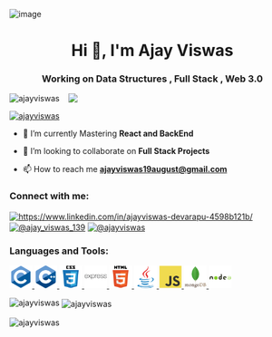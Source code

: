 ![image](https://github.com/Ajayviswas/Ajayviswas/assets/105537540/10971da2-7cfc-456e-97f0-50d1bcaf3818)
<h1 align="center">Hi 👋, I'm Ajay Viswas</h1>
<h3 align="center">Working on Data Structures , Full Stack , Web 3.0</h3>

<img align="right" slt="coding" width="400" src="https://media0.giphy.com/media/qgQUggAC3Pfv687qPC/giphy.gif?cid=ecf05e479ofih45iwqiabaeeha0vixgphapa9qj1lgqbiizi&ep=v1_gifs_search&rid=giphy.gif&ct=g">

<p align="left"> <img src="https://komarev.com/ghpvc/?username=ajayviswas&label=Profile%20views&color=0e75b6&style=flat" alt="ajayviswas" /> </p>

<p align="left"> <a href="https://github.com/ryo-ma/github-profile-trophy"><img src="https://github-profile-trophy.vercel.app/?username=ajayviswas" alt="ajayviswas" /></a> </p>

- 🌱 I’m currently Mastering **React and BackEnd**

- 👯 I’m looking to collaborate on **Full Stack Projects**

- 📫 How to reach me **ajayviswas19august@gmail.com**

<h3 align="left">Connect with me:</h3>
<p align="left">
<a href="https://linkedin.com/in/https://www.linkedin.com/in/ajayviswas-devarapu-4598b121b/" target="blank"><img align="center" src="https://raw.githubusercontent.com/rahuldkjain/github-profile-readme-generator/master/src/images/icons/Social/linked-in-alt.svg" alt="https://www.linkedin.com/in/ajayviswas-devarapu-4598b121b/" height="30" width="40" /></a>
<a href="https://instagram.com/@ajay_viswas_139" target="blank"><img align="center" src="https://raw.githubusercontent.com/rahuldkjain/github-profile-readme-generator/master/src/images/icons/Social/instagram.svg" alt="@ajay_viswas_139" height="30" width="40" /></a>
<a href="https://hashnode.com/@ajayviswas" target="blank"><img align="center" src="https://raw.githubusercontent.com/rahuldkjain/github-profile-readme-generator/master/src/images/icons/Social/hashnode.svg" alt="@ajayviswas" height="30" width="40" /></a>
</p>

<h3 align="left">Languages and Tools:</h3>
<p align="left"> <a href="https://www.cprogramming.com/" target="_blank" rel="noreferrer"> <img src="https://raw.githubusercontent.com/devicons/devicon/master/icons/c/c-original.svg" alt="c" width="40" height="40"/> </a> <a href="https://www.w3schools.com/cpp/" target="_blank" rel="noreferrer"> <img src="https://raw.githubusercontent.com/devicons/devicon/master/icons/cplusplus/cplusplus-original.svg" alt="cplusplus" width="40" height="40"/> </a> <a href="https://www.w3schools.com/css/" target="_blank" rel="noreferrer"> <img src="https://raw.githubusercontent.com/devicons/devicon/master/icons/css3/css3-original-wordmark.svg" alt="css3" width="40" height="40"/> </a> <a href="https://expressjs.com" target="_blank" rel="noreferrer"> <img src="https://raw.githubusercontent.com/devicons/devicon/master/icons/express/express-original-wordmark.svg" alt="express" width="40" height="40"/> </a> <a href="https://www.w3.org/html/" target="_blank" rel="noreferrer"> <img src="https://raw.githubusercontent.com/devicons/devicon/master/icons/html5/html5-original-wordmark.svg" alt="html5" width="40" height="40"/> </a> <a href="https://www.java.com" target="_blank" rel="noreferrer"> <img src="https://raw.githubusercontent.com/devicons/devicon/master/icons/java/java-original.svg" alt="java" width="40" height="40"/> </a> <a href="https://developer.mozilla.org/en-US/docs/Web/JavaScript" target="_blank" rel="noreferrer"> <img src="https://raw.githubusercontent.com/devicons/devicon/master/icons/javascript/javascript-original.svg" alt="javascript" width="40" height="40"/> </a> <a href="https://www.mongodb.com/" target="_blank" rel="noreferrer"> <img src="https://raw.githubusercontent.com/devicons/devicon/master/icons/mongodb/mongodb-original-wordmark.svg" alt="mongodb" width="40" height="40"/> </a> <a href="https://nodejs.org" target="_blank" rel="noreferrer"> <img src="https://raw.githubusercontent.com/devicons/devicon/master/icons/nodejs/nodejs-original-wordmark.svg" alt="nodejs" width="40" height="40"/> </a> </p>

<p><img align="left" src="https://github-readme-stats.vercel.app/api/top-langs?username=ajayviswas&show_icons=true&locale=en&layout=compact" alt="ajayviswas" /></p>

<p>&nbsp;<img align="center" src="https://github-readme-stats.vercel.app/api?username=ajayviswas&show_icons=true&locale=en" alt="ajayviswas" /></p>

<p><img align="center" src="https://github-readme-streak-stats.herokuapp.com/?user=ajayviswas&" alt="ajayviswas" /></p>
